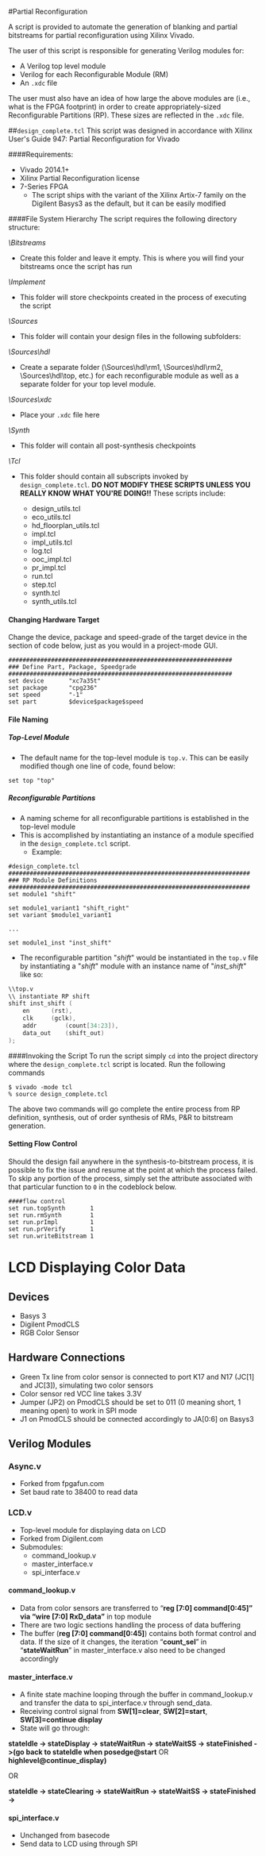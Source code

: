 #Partial Reconfiguration

A script is provided to automate the generation of blanking and partial bitstreams for partial reconfiguration using Xilinx Vivado.

The user of this script is responsible for generating Verilog modules for:
- A Verilog top level module
- Verilog for each Reconfigurable Module (RM)
- An `.xdc` file

The user must also have an idea of how large the above modules are (i.e., what is the FPGA footprint) in order to create appropriately-sized Reconfigurable Partitions (RP). These sizes are reflected in the `.xdc` file.

##`design_complete.tcl`
This script was designed in accordance with Xilinx User's Guide 947: Partial Reconfiguration for Vivado

####Requirements:
- Vivado 2014.1+
- Xilinx Partial Reconfiguration license
- 7-Series FPGA
  - The script ships with the variant of the Xilinx Artix-7 family on the Digilent Basys3 as the default, but it can be easily modified

####File System Hierarchy
The script requires the following directory structure:

*\Bitstreams*
- Create this folder and leave it empty. This is where you will find your bitstreams once the script has run

*\Implement*
- This folder will store checkpoints created in the process of executing the script

*\Sources*
- This folder will contain your design files in the following subfolders:

*\Sources\hdl*
- Create a separate folder (\Sources\hdl\rm1, \Sources\hdl\rm2, \Sources\hdl\top, etc.) for each reconfigurable module as well as a separate folder for your top level module.

*\Sources\xdc*
- Place your `.xdc` file here

*\Synth*
- This folder will contain all post-synthesis checkpoints

*\Tcl*
- This folder should contain all subscripts invoked by `design_complete.tcl`. **DO NOT MODIFY THESE SCRIPTS UNLESS YOU REALLY KNOW WHAT YOU'RE DOING!!** These scripts include:

  - design\_utils.tcl
  - eco\_utils.tcl
  - hd\_floorplan\_utils.tcl
  - impl.tcl
  - impl\_utils.tcl
  - log.tcl
  - ooc\_impl.tcl
  - pr\_impl.tcl
  - run.tcl
  - step.tcl
  - synth.tcl
  - synth\_utils.tcl

#### Changing Hardware Target

Change the device, package and speed-grade of the target device in the section of code below, just as you would in a project-mode GUI.
```
###############################################################
### Define Part, Package, Speedgrade
###############################################################
set device       "xc7a35t"
set package      "cpg236"
set speed        "-1"
set part         $device$package$speed
```

#### File Naming

##### Top-Level Module
- The default name for the top-level module is `top.v`. This can be easily modified though one line of code, found below:

```
set top "top"
```

##### Reconfigurable Partitions
- A naming scheme for all reconfigurable partitions is established in the top-level module
- This is accomplished by instantiating an instance of a module specified in the `design_complete.tcl` script.
  - Example:

```
#design_complete.tcl
####################################################################
### RP Module Definitions
####################################################################
set module1 "shift"

set module1_variant1 "shift_right"
set variant $module1_variant1

...

set module1_inst "inst_shift"
```

- The reconfigurable partition "_shift_" would be instantiated in the `top.v` file by instantiating a "_shift_" module with an instance name of "_inst\_shift_" like so:

```verilog
\\top.v
\\ instantiate RP shift
shift inst_shift (
	en		(rst),
	clk		(gclk),
	addr		(count[34:23]),
	data_out 	(shift_out)
);
```

####Invoking the Script
To run the script simply `cd` into the project directory where the `design_complete.tcl` script is located. Run the following commands

```
$ vivado -mode tcl
% source design_complete.tcl
```

The above two commands will go complete the entire process from RP definition, synthesis, out of order synthesis of RMs, P&R to bitstream generation.

#### Setting Flow Control
Should the design fail anywhere in the synthesis-to-bitstream process, it is possible to fix the issue and resume at the point at which the  process failed. To skip any portion of the process, simply set the attribute associated with that particular function to `0` in the codeblock below.

```
####flow control
set run.topSynth       1
set run.rmSynth        1
set run.prImpl         1
set run.prVerify       1
set run.writeBitstream 1
```

# LCD Displaying Color Data
## Devices
- Basys 3
- Digilent PmodCLS
- RGB Color Sensor

## Hardware Connections
- Green Tx line from color sensor is connected to port K17 and N17 (JC[1] and JC[3]), simulating two color sensors
- Color sensor red VCC line takes 3.3V
- Jumper (JP2) on PmodCLS should be set to 011 (0 meaning short, 1 meaning open) to work in SPI mode
- J1 on PmodCLS should be connected accordingly to JA[0:6] on Basys3

## Verilog Modules
### Async.v
- Forked from fpgafun.com
- Set baud rate to 38400 to read data

### LCD.v
- Top-level module for displaying data on LCD
- Forked from Digilent.com
- Submodules:
  - command\_lookup.v
  - master\_interface.v
  - spi\_interface.v

#### command\_lookup.v
- Data from color sensors are transferred to “**reg [7:0] command[0:45]” via “wire [7:0] RxD_data”** in top module
- There are two logic sections handling the process of data buffering
- The buffer (**reg [7:0] command[0:45]**) contains both format control and data. If the size of it changes, the iteration “**count_sel**” in “**stateWaitRun**” in master_interface.v also need to be changed accordingly

#### master_interface.v
- A finite state machine looping through the buffer in command_lookup.v and transfer the data to spi_interface.v through send_data.
- Receiving control signal from **SW[1]=clear**, **SW[2]=start**, **SW[3]=continue display** 
- State will go through:

**stateIdle -> stateDisplay -> stateWaitRun -> stateWaitSS -> stateFinished ->(go back to stateIdle when posedge@start** OR **highlevel@continue_display)**

OR 

**stateIdle -> stateClearing -> stateWaitRun -> stateWaitSS -> stateFinished ->**

#### spi_interface.v
- Unchanged from basecode
- Send data to LCD using through SPI
